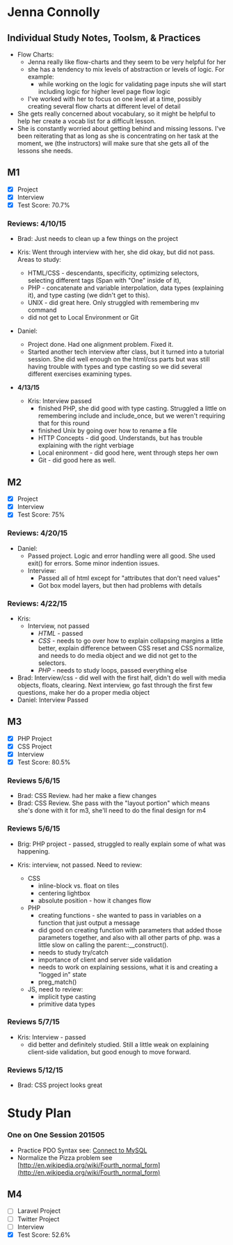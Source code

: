 # Jenna Connolly

## Individual Study Notes, Toolsm, & Practices
- Flow Charts:
  - Jenna really like flow-charts and they seem to be very helpful for her
  - she has a tendency to mix levels of abstraction or levels of logic. For example:
    - while working on the logic for validating page inputs she will start including logic for higher level page flow logic
  - I've worked with her to focus on one level at a time, possibly creating several flow charts at different level of detail
- She gets really concerned about vocabulary, so it might be helpful to help her create a vocab list for a difficult lesson.
- She is constantly worried about getting behind and missing lessons. I've been reiterating that as long as she is concentrating on her task at the moment, we (the instructors) will make sure that she gets all of the lessons she needs.


## M1

- [x] Project
- [x] Interview
- [x] Test Score: 70.7%

### Reviews: 4/10/15
- Brad: Just needs to clean up a few things on the project

- Kris: Went through interview with her, she did okay, but did not pass. Areas to study: 
  - HTML/CSS - descendants, specificity, optimizing selectors, selecting different tags (Span with "One" inside of it), 
  - PHP - concatenate and variable interpolation, data types (explaining it), and type casting (we didn't get to this).
  - UNIX - did great here. Only struggled with remembering mv command
  - did not get to Local Environment or Git

- Daniel:
  - Project done. Had one alignment problem. Fixed it.
  - Started another tech interview after class, but it turned into a tutorial session. She did well enough on the html/css parts but was still having trouble with types and type casting so we did several different exercises examining types.

- **4/13/15**
  - Kris: Interview passed
    - finished PHP, she did good with type casting. Struggled a little on remembering include and include_once, but we weren't requiring that for this round
    - finished Unix by going over how to rename a file
    - HTTP Concepts - did good. Understands, but has trouble explaining with the right verbiage
    - Local enironment - did good here, went through steps her own 
    - Git - did good here as well.

## M2
- [x] Project
- [x] Interview
- [x] Test Score: 75%

### Reviews: 4/20/15
- Daniel:
  - Passed project. Logic and error handling were all good. She used exit() for errors. Some minor indention issues.
  - Interview: 
    - Passed all of html except for "attributes that don't need values"
    - Got box model layers, but then had problems with details 

### Reviews: 4/22/15
- Kris: 
  - Interview, not passed
    - *HTML* - passed
    - *CSS* - needs to go over how to explain collapsing margins a little better, explain difference between CSS reset and CSS normalize, and needs to do media object and we did not get to the selectors.
    - *PHP* - needs to study loops, passed everything else
- Brad: Interview/css - did well with the first half, didn't do well with media objects, floats, clearing. Next interview, go fast through the first few questions, make her do a proper media object
- Daniel: Interview Passed 


## M3

- [x] PHP Project
- [x] CSS Project
- [x] Interview
- [x] Test Score: 80.5%

### Reviews 5/6/15
- Brad: CSS Review. had her make a fiew changes
- Brad: CSS Review. She pass with the "layout portion" which means she's done with it for m3, she'll need to do the final design for m4

### Reviews 5/6/15
- Brig: PHP project - passed, struggled to really explain some of what was happening.

- Kris: interview, not passed. Need to review:
  - CSS
    - inline-block vs. float on tiles
    - centering lightbox
    - absolute position - how it changes flow
  - PHP
    - creating functions - she wanted to pass in variables on a function that just output a message
    - did good on creating function with parameters that added those parameters together, and also with all other parts of php. was a little slow on calling the parent::__construct().
    - needs to study try/catch
    - importance of client and server side validation
    - needs to work on explaining sessions, what it is and creating a "logged in" state
    - preg_match()
  - JS, need to review:
    - implicit type casting
    - primitive data types

### Reviews 5/7/15
- Kris: Interview - passed
  - did better and definitely studied. Still a little weak on explaining client-side validation, but good enough to move forward. 

### Reviews 5/12/15
- Brad: CSS project looks great


# Study Plan

### One on One Session 201505 
- Practice PDO Syntax see: [Connect to MySQL](https://github.com/RockitBootcamp/Student-Resources/tree/master/PHP/13%20Connect%20to%20MySQL)
-  Normalize the Pizza problem see [http://en.wikipedia.org/wiki/Fourth_normal_form](http://en.wikipedia.org/wiki/Fourth_normal_form)

## M4

- [ ] Laravel Project
- [ ] Twitter Project
- [ ] Interview
- [x] Test Score: 52.6%
